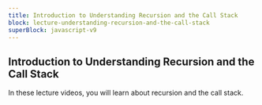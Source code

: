 ```yaml
---
title: Introduction to Understanding Recursion and the Call Stack
block: lecture-understanding-recursion-and-the-call-stack
superBlock: javascript-v9
---
```


## Introduction to Understanding Recursion and the Call Stack

In these lecture videos, you will learn about recursion and the call stack.
